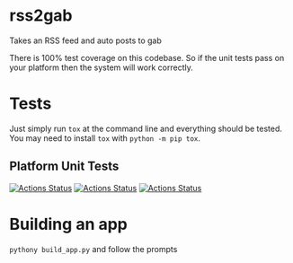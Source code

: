# rss2gab
Takes an RSS feed and auto posts to gab

There is 100% test coverage on this codebase. So if the unit tests pass on your platform then
the system will work correctly.

# Tests

Just simply run `tox` at the command line and everything should be tested. You may need to install `tox` with `python -m pip tox`.

## Platform Unit Tests

[![Actions Status](https://github.com/zackees/rss2gab/workflows/MacOS_Tests/badge.svg)](https://github.com/zackees/rss2gab/actions/workflows/test_macos.yml)
[![Actions Status](https://github.com/zackees/rss2gab/workflows/Win_Tests/badge.svg)](https://github.com/zackees/rss2gab/actions/workflows/test_win.yml)
[![Actions Status](https://github.com/zackees/rss2gab/workflows/Ubuntu_Tests/badge.svg)](https://github.com/zackees/rss2gab/actions/workflows/test_ubuntu.yml)


# Building an app

`pythony build_app.py` and follow the prompts